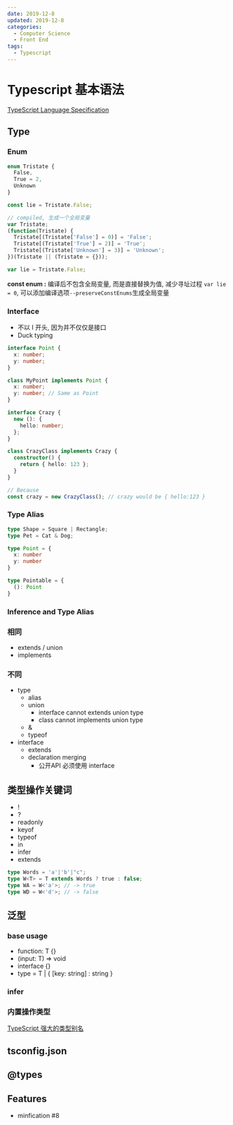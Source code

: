 ```yaml
---
date: 2019-12-8
updated: 2019-12-8
categories:
  - Computer Science
  - Front End
tags:
  - Typescript
---
```


# Typescript 基本语法

[TypeScript Language Specification](https://github.com/Microsoft/TypeScript/blob/master/doc/spec.md)

## Type

### Enum

```typescript
enum Tristate {
  False,
  True = 2,
  Unknown
}

const lie = Tristate.False;

// compiled, 生成一个全局变量
var Tristate;
(function(Tristate) {
  Tristate[(Tristate['False'] = 0)] = 'False';
  Tristate[(Tristate['True'] = 2)] = 'True';
  Tristate[(Tristate['Unknown'] = 3)] = 'Unknown';
})(Tristate || (Tristate = {}));

var lie = Tristate.False;
```

**const enum :** 编译后不包含全局变量, 而是直接替换为值, 减少寻址过程 `var lie = 0`, 可以添加编译选项`--preserveConstEnums`生成全局变量

### Interface

+ 不以 I 开头, 因为并不仅仅是接口
+ Duck typing

```typescript
interface Point {
  x: number;
  y: number;
}

class MyPoint implements Point {
  x: number;
  y: number; // Same as Point
}
```

```typescript
interface Crazy {
  new (): {
    hello: number;
  };
}

class CrazyClass implements Crazy {
  constructor() {
    return { hello: 123 };
  }
}

// Because
const crazy = new CrazyClass(); // crazy would be { hello:123 }
```

### Type Alias

```typescript
type Shape = Square | Rectangle;
type Pet = Cat & Dog;

type Point = {
  x: number
  y: number
}

type Pointable = {
  (): Point
}
```

### Inference and Type Alias

### 相同

- extends / union
- implements

### 不同

- type
  - alias
  - union
    - interface cannot extends union type
    - class cannot implements union type
  - &
  - typeof
- interface
  - extends
  - declaration merging
    - 公开API 必须使用 interface

## 类型操作关键词

- !
- ?
- readonly
- keyof
- typeof
- in
- infer
- extends

```typescript
type Words = 'a'|'b'|"c";
type W<T> = T extends Words ? true : false;
type WA = W<'a'>; // -> true
type WD = W<'d'>; // -> false
```

## 泛型

### base usage

- function<T>: T {}
- <T>(input: T) => void
- interface<T> {}
- type<T> = T | { [key: string] : string }

### infer

### 内置操作类型

[TypeScript 强大的类型别名](https://juejin.im/post/5c2f87ce5188252593122c98)

## tsconfig.json

## @types

## Features

- minfication #8
